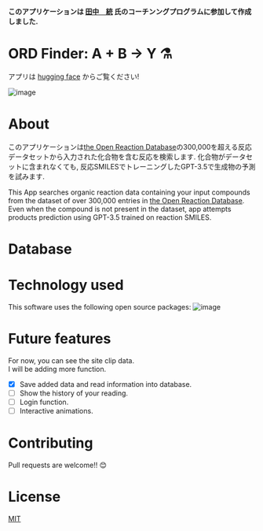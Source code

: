**このアプリケーションは [田中　統](https://suguru-tanaka.com/) 氏のコーチンングプログラムに参加して作成しました.**

# ORD Finder: A + B → Y   ⚗️

アプリは [hugging face](https://huggingface.co/spaces/kumasan681104/React_St) からご覧ください!

![image](https://github.com/KatsumiYamashita/React_ABY/blob/main/img/ord_finder_title.jpg?raw=true)

# About

このアプリケーションは[the Open Reaction Database](https://open-reaction-database.org/client/browse)の300,000を超える反応データセットから入力された化合物を含む反応を検索します.
化合物がデータセットに含まれなくても, 反応SMILESでトレーニングしたGPT-3.5で生成物の予測を試みます.

This App searches organic reaction data containing your input compounds from the dataset of over 300,000 entries in [the Open Reaction Database](https://open-reaction-database.org/client/browse). 
Even when the compound is not present in the dataset, app attempts products prediction using GPT-3.5 trained on reaction SMILES.

# Database

# Technology used

This software uses the following open source packages:
![image](https://github.com/nouvelle/coffee-time/blob/master/images/technology.png?raw=true)

# Future features

For now, you can see the site clip data.  
I will be adding more function.

- [x] Save added data and read information into database.
- [ ] Show the history of your reading.
- [ ] Login function.
- [ ] Interactive animations.

# Contributing

Pull requests are welcome!! 😊

# License

[MIT](https://choosealicense.com/licenses/mit/)